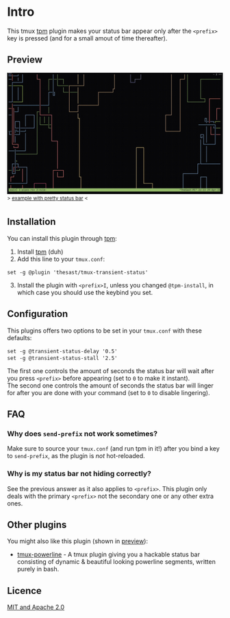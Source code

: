 Intro
=======

This tmux [tpm](https://github.com/tmux-plugins/tpm) plugin makes your status bar appear only after the `<prefix>` key is pressed (and for a small amout of time thereafter).

Preview
-------

![img/preview.gif](img/preview.gif)  
<sup>\> [example with pretty status bar](img/pretty_preview.gif) <</sup>

Installation
------------

You can install this plugin through [tpm](https://github.com/tmux-plugins/tpm):
1. Install [tpm](https://github.com/tmux-plugins/tpm) (duh)  
2. Add this line to your `tmux.conf`:  
```tmux
set -g @plugin 'thesast/tmux-transient-status'
```
3. Install the plugin with `<prefix>I`, unless you changed `@tpm-install`, in which case you should use the keybind you set.

Configuration
-------------

This plugins offers two options to be set in your `tmux.conf` with these defaults:
```tmux
set -g @transient-status-delay '0.5'
set -g @transient-status-stall '2.5'
```
The first one controls the amount of seconds the status bar will wait after you press `<prefix>` before appearing (set to `0` to make it instant).  
The second one controls the amount of seconds the status bar will linger for after you are done with your command (set to `0` to disable lingering).  

FAQ
---

### Why does `send-prefix` not work sometimes?

Make sure to source your `tmux.conf` (and run tpm in it!) after you bind a key to `send-prefix`, as the plugin is *not* hot-reloaded. 

### Why is my status bar not hiding correctly?  

See the previous answer as it also applies to `<prefix>`.
This plugin only deals with the primary `<prefix>` not the secondary one or any other extra ones.

Other plugins
-------------

You might also like this plugin (shown in [preview](#preview)):

  - [tmux-powerline](https://github.com/erikw/tmux-powerline) - A tmux plugin giving you a hackable status bar consisting of dynamic & beautiful looking powerline segments, written purely in bash. 

Licence
-------

[MIT and Apache 2.0](COPYRIGHT.md)
